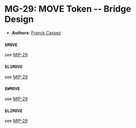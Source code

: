 # MG-29:  MOVE Token -- Bridge Design
- **Authors**: [Franck Cassez](mailto:franck.cassez@movementlabs.xyz)


### `$MOVE`

see [MIP-29](../../MIP/mip-29/README.mde)


### `$L1MOVE`

see [MIP-29](../../MIP/mip-29/README.mde)


### `$WMOVE`

see [MIP-29](../../MIP/mip-29/README.mde)


### `$L2MOVE`

see [MIP-29](../../MIP/mip-29/README.mde)
